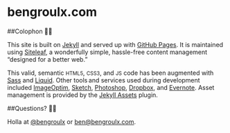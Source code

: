 # bengroulx.com

##Colophon ✌🏼

This site is built on [Jekyll](https://github.com/mojombo/jekyll) and served up with [GitHub Pages](https://pages.github.com/). It is maintained using [Siteleaf](http://www.siteleaf.com/), a wonderfully simple, hassle-free content management “designed for a better web.” 

This valid, semantic <small>HTML5</small>, <small>CSS3</small>, and <small>JS</small> code has been augmented with [Sass](http://sass-lang.com) and [Liquid](https://shopify.github.io/liquid/). Other tools and services used during development included [ImageOptim](https://imageoptim.com), [Sketch](https://sketchapp.com/), [Photoshop](https://adobe.com/products/photoshop.html), [Dropbox](http://db.tt/UcJiWAr), and [Evernote](https://www.evernote.com/referral/Registration.action?sig=44ace5a54bfead63c4100e39c6c88d3d&uid=40197877). Asset management is provided by the [Jekyll Assets](https://github.com/ixti/jekyll-assets) plugin.

##Questions? 👋🏼

Holla at [@bengroulx](https://twitter.com/bengroulx) or [ben@bengroulx.com](mailto:ben@bengroulx.com).

